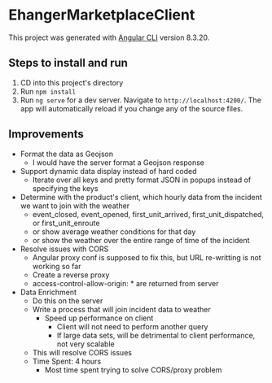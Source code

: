 # EhangerMarketplaceClient

This project was generated with [Angular CLI](https://github.com/angular/angular-cli) version 8.3.20.

## Steps to install and run

1. CD into this project's directory
2. Run `npm install`
3. Run `ng serve` for a dev server. Navigate to `http://localhost:4200/`. The app will automatically reload if you change any of the source files.

## Improvements

- Format the data as Geojson
  - I would have the server format a Geojson response
- Support dynamic data display instead of hard coded
  - Iterate over all keys and pretty format JSON in popups instead of specifying the keys
- Determine with the product's client, which hourly data from the incident we want to join with the weather
  - event_closed, event_opened, first_unit_arrived, first_unit_dispatched, or first_unit_enroute
  - or show average weather conditions for that day
  - or show the weather over the entire range of time of the incident
- Resolve issues with CORS
  - Angular proxy conf is supposed to fix this, but URL re-writting is not working so far
  - Create a reverse proxy
  - access-control-allow-origin: \* are returned from server
- Data Enrichment
  - Do this on the server
  - Write a process that will join incident data to weather
    - Speed up performance on client
      - Client will not need to perform another query
      - If large data sets, will be detrimental to client performance, not very scalable
  - This will resolve CORS issues
  - Time Spent: 4 hours
    - Most time spent trying to solve CORS/proxy problem
